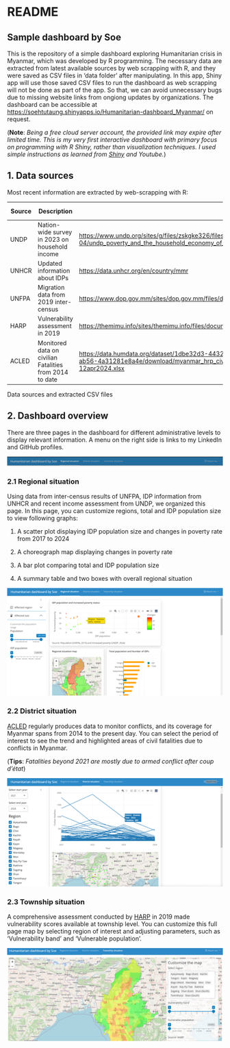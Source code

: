 README
================

## Sample dashboard by Soe

This is the repository of a simple dashboard exploring Humanitarian
crisis in Myanmar, which was developed by R programming. The necessary
data are extracted from latest available sources by web scrapping with
R, and they were saved as CSV files in ‘data folder’ after manipulating.
In this app, Shiny app will use those saved CSV files to run the
dashboard as web scrapping will not be done as part of the app. So that,
we can avoid unnecessary bugs due to missing website links from ongiong
updates by organizations. The dashboard can be accessible at
<https://soehtutaung.shinyapps.io/Humanitarian-dashboard_Myanmar/> on request.

(**Note**: *Being a free cloud server account, the provided link may
expire after limited time. This is my very first interactive dashboard
with primary focus on programming with R Shiny, rather than
visualization techniques. I used simple instructions as learned from
[Shiny](https://shiny.posit.co/r/getstarted/shiny-basics/lesson1/index.html)
and Youtube.*)

## 1. Data sources

Most recent information are extracted by web-scrapping with R:

| Source | Description                                             | URL                                                                                                                                                                                                                    | Extracted CSV file      |
|--------|---------------------------------------------------------|------------------------------------------------------------------------------------------------------------------------------------------------------------------------------------------------------------------------|-------------------------|
| UNDP   | Nation-wide survey in 2023 on household income          | <https://www.undp.org/sites/g/files/zskgke326/files/2024-04/undp_poverty_and_the_household_economy_of_myanmar_-_a_disappearing_middle_class_april_2024.pdf>                                                            | undp_data.csv           |
| UNHCR  | Updated information about IDPs                          | <https://data.unhcr.org/en/country/mmr>                                                                                                                                                                                | idp_data.csv            |
| UNFPA  | Migration data from 2019 inter-census                   | <https://www.dop.gov.mm/sites/dop.gov.mm/files/datamap-documents/ics_rp_migration_en.xlsx>                                                                                                                             | idp_data.csv (appended) |
| HARP   | Vulnerability assessment in 2019                        | <https://themimu.info/sites/themimu.info/files/documents/Datasets_Vulnerability_Analysis_in_Myanmar_09Jul2018.xlsx>                                                                                                    | harp_data.csv           |
| ACLED  | Monitored data on civilian Fatalities from 2014 to date | <https://data.humdata.org/dataset/1dbe32d3-4432-4ff4-9192-dc310663428b/resource/ede52625-30f4-4e92-ab56-4a31281e8a4e/download/myanmar_hrp_civilian_targeting_events_and_fatalities_by_month-year_as-of-12apr2024.xlsx> | acled_civ.csv           |

Data sources and extracted CSV files

## 2. Dashboard overview

There are three pages in the dashboard for different administrative
levels to display relevant information. A menu on the right side is
links to my LinkedIn and GitHub profiles.

![](images/Screenshot%202024-04-14%20125414.png)

### 2.1 Regional situation

Using data from inter-census results of UNFPA, IDP information from
UNHCR and recent income assessment from UNDP, we organized this page. In
this page, you can customize regions, total and IDP population size to
view following graphs:

1.  A scatter plot displaying IDP population size and changes in poverty
    rate from 2017 to 2024

2.  A choreograph map displaying changes in poverty rate

3.  A bar plot comparing total and IDP population size

4.  A summary table and two boxes with overall regional situation

<img src="images/Screenshot%202024-04-14%20125809-01.png" width="557" />

### 2.2 District situation

[ACLED](https://acleddata.com/) regularly produces data to monitor
conflicts, and its coverage for Myanmar spans from 2014 to the present
day. You can select the period of interest to see the trend and
highlighted areas of civil fatalities due to conflicts in Myanmar.

(**Tips**: *Fatalities beyond 2021 are mostly due to armed conflict
after coup d’état*)

<img src="images/Screenshot%202024-04-14%20130618-01.png" width="556" />

### 2.3 Township situation

A comprehensive assessment conducted by
[HARP](https://www.crownagents.com/project/humanitarian-assistance-and-resilience-programme-facility-harp-f/)
in 2019 made vulnerability scores available at township level. You can
customize this full page map by selecting region of interest and
adjusting parameters, such as ‘Vulnerability band’ and ‘Vulnerable
population’.

<img src="images/Screenshot%202024-04-14%20131547.png" width="554" />
